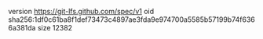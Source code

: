 version https://git-lfs.github.com/spec/v1
oid sha256:1df0c61ba8f1def73473c4897ae3fda9e974700a5585b57199b74f6366a381da
size 12382
